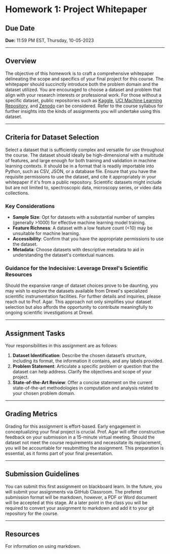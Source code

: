 # Homework 1: Project Whitepaper

## Due Date

**Due:** 11:59 PM EST, Thursday, 10-05-2023

---

## Overview

The objective of this homework is to craft a comprehensive whitepaper delineating the scope and specifics of your final project for this course. The whitepaper should succinctly introduce both the problem domain and the dataset utilized. You are encouraged to choose a dataset and problem that align with your research interests or professional work. For those without a specific dataset, public repositories such as [Kaggle](https://www.kaggle.com/datasets), [UCI Machine Learning Repository](https://archive.ics.uci.edu/), and [Zenodo](https://zenodo.org/) can be considered. Refer to the course syllabus for further insights into the kinds of assignments you will undertake using this dataset.

---

## Criteria for Dataset Selection

Select a dataset that is sufficiently complex and versatile for use throughout the course. The dataset should ideally be high-dimensional with a multitude of features, and large enough for both training and validation in machine learning contexts. It should be in a format that is readily importable into Python, such as CSV, JSON, or a database file. Ensure that you have the requisite permissions to use the dataset, and cite it appropriately in your whitepaper if it's from a public repository. Scientific datasets might include but are not limited to, spectroscopic data, microscopy series, or video data collections.

### Key Considerations

* **Sample Size**: Opt for datasets with a substantial number of samples (generally >1000) for effective machine learning model training.
* **Feature Richness**: A dataset with a low feature count (<10) may be unsuitable for machine learning.
* **Accessibility**: Confirm that you have the appropriate permissions to use the dataset.
* **Metadata**: Choose datasets with descriptive metadata to aid in understanding the dataset's contextual nuances.

### Guidance for the Indecisive: Leverage Drexel's Scientific Resources

Should the expansive range of dataset choices prove to be daunting, you may wish to explore the datasets available from Drexel's specialized scientific instrumentation facilities. For further details and inquiries, please reach out to Prof. Agar. This approach not only simplifies your dataset selection but also affords the opportunity to contribute meaningfully to ongoing scientific investigations at Drexel.

---

## Assignment Tasks

Your responsibilities in this assignment are as follows:

1. **Dataset Identification**: Describe the chosen dataset’s structure, including its format, the information it contains, and any labels provided.
2. **Problem Statement**: Articulate a specific problem or question that the dataset can help address. Clarify the objectives and scope of your project.
3. **State-of-the-Art Review**: Offer a concise statement on the current state-of-the-art methodologies in computation and analysis related to your chosen problem domain.

---

## Grading Metrics

Grading for this assignment is effort-based. Early engagement in conceptualizing your final project is crucial. Prof. Agar will offer constructive feedback on your submission in a 15-minute virtual meeting. Should the dataset not meet the course requirements and necessitate its replacement, you will be accountable for resubmitting the assignment. This preparation is essential, as it forms part of your final presentation.

---

## Submission Guidelines

You can submit this first assignment on blackboard learn. In the future, you will submit your assignments via GitHub Classroom. The prefered submission format will be markdown, however, a PDF or Word document will be accepted at this stage. At a later point in the class you will be required to convert your assignment to markdown and add it to your git repository for the course. 

---

## Resources

For information on using markdown.
